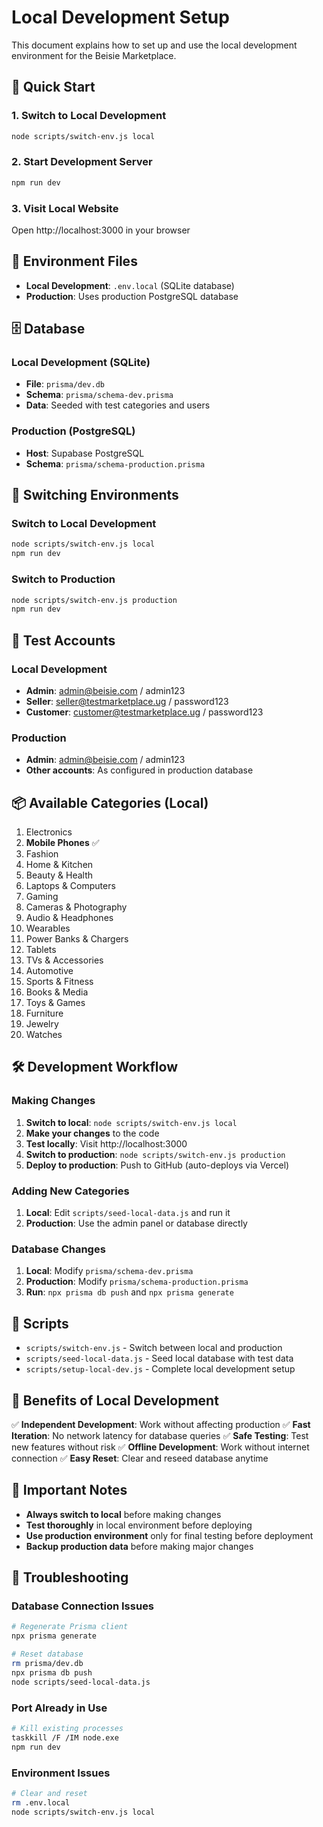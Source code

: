 # Local Development Setup

This document explains how to set up and use the local development environment for the Beisie Marketplace.

## 🚀 Quick Start

### 1. Switch to Local Development
```bash
node scripts/switch-env.js local
```

### 2. Start Development Server
```bash
npm run dev
```

### 3. Visit Local Website
Open http://localhost:3000 in your browser

## 📁 Environment Files

- **Local Development**: `.env.local` (SQLite database)
- **Production**: Uses production PostgreSQL database

## 🗄️ Database

### Local Development (SQLite)
- **File**: `prisma/dev.db`
- **Schema**: `prisma/schema-dev.prisma`
- **Data**: Seeded with test categories and users

### Production (PostgreSQL)
- **Host**: Supabase PostgreSQL
- **Schema**: `prisma/schema-production.prisma`

## 🔄 Switching Environments

### Switch to Local Development
```bash
node scripts/switch-env.js local
npm run dev
```

### Switch to Production
```bash
node scripts/switch-env.js production
npm run dev
```

## 🧪 Test Accounts

### Local Development
- **Admin**: admin@beisie.com / admin123
- **Seller**: seller@testmarketplace.ug / password123
- **Customer**: customer@testmarketplace.ug / password123

### Production
- **Admin**: admin@beisie.com / admin123
- **Other accounts**: As configured in production database

## 📦 Available Categories (Local)

1. Electronics
2. **Mobile Phones** ✅
3. Fashion
4. Home & Kitchen
5. Beauty & Health
6. Laptops & Computers
7. Gaming
8. Cameras & Photography
9. Audio & Headphones
10. Wearables
11. Power Banks & Chargers
12. Tablets
13. TVs & Accessories
14. Automotive
15. Sports & Fitness
16. Books & Media
17. Toys & Games
18. Furniture
19. Jewelry
20. Watches

## 🛠️ Development Workflow

### Making Changes
1. **Switch to local**: `node scripts/switch-env.js local`
2. **Make your changes** to the code
3. **Test locally**: Visit http://localhost:3000
4. **Switch to production**: `node scripts/switch-env.js production`
5. **Deploy to production**: Push to GitHub (auto-deploys via Vercel)

### Adding New Categories
1. **Local**: Edit `scripts/seed-local-data.js` and run it
2. **Production**: Use the admin panel or database directly

### Database Changes
1. **Local**: Modify `prisma/schema-dev.prisma`
2. **Production**: Modify `prisma/schema-production.prisma`
3. **Run**: `npx prisma db push` and `npx prisma generate`

## 📝 Scripts

- `scripts/switch-env.js` - Switch between local and production
- `scripts/seed-local-data.js` - Seed local database with test data
- `scripts/setup-local-dev.js` - Complete local development setup

## 🎯 Benefits of Local Development

✅ **Independent Development**: Work without affecting production
✅ **Fast Iteration**: No network latency for database queries
✅ **Safe Testing**: Test new features without risk
✅ **Offline Development**: Work without internet connection
✅ **Easy Reset**: Clear and reseed database anytime

## 🚨 Important Notes

- **Always switch to local** before making changes
- **Test thoroughly** in local environment before deploying
- **Use production environment** only for final testing before deployment
- **Backup production data** before making major changes

## 🔧 Troubleshooting

### Database Connection Issues
```bash
# Regenerate Prisma client
npx prisma generate

# Reset database
rm prisma/dev.db
npx prisma db push
node scripts/seed-local-data.js
```

### Port Already in Use
```bash
# Kill existing processes
taskkill /F /IM node.exe
npm run dev
```

### Environment Issues
```bash
# Clear and reset
rm .env.local
node scripts/switch-env.js local
```

